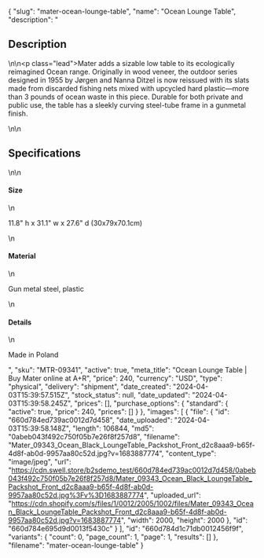 {
  "slug": "mater-ocean-lounge-table",
  "name": "Ocean Lounge Table",
  "description": "<h2>Description</h2>\n<!-- split -->\n<p class=\"lead\">Mater adds a sizable low table to its ecologically reimagined Ocean range. Originally in wood veneer, the outdoor series designed in 1955 by Jørgen and Nanna Ditzel is now reissued with its slats made from discarded fishing nets mixed with upcycled hard plastic—more than 3 pounds of ocean waste in this piece. Durable for both private and public use, the table has a sleekly curving steel-tube frame in a gunmetal finish. </p>\n<!-- split -->\n<h2>Specifications</h2>\n<!-- split -->\n<h4>Size</h4>\n<p>11.8\" h x 31.1\" w x 27.6\" d (30x79x70.1cm)</p>\n<h4>Material</h4>\n<p>Gun metal steel, plastic</p>\n<h4>Details</h4>\n<p>Made in Poland</p>",
  "sku": "MTR-09341",
  "active": true,
  "meta_title": "Ocean Lounge Table | Buy Mater online at A+R",
  "price": 240,
  "currency": "USD",
  "type": "physical",
  "delivery": "shipment",
  "date_created": "2024-04-03T15:39:57.515Z",
  "stock_status": null,
  "date_updated": "2024-04-03T15:39:58.245Z",
  "prices": [],
  "purchase_options": {
    "standard": {
      "active": true,
      "price": 240,
      "prices": []
    }
  },
  "images": [
    {
      "file": {
        "id": "660d784ed739ac0012d7d458",
        "date_uploaded": "2024-04-03T15:39:58.148Z",
        "length": 106844,
        "md5": "0abeb043f492c750f05b7e26f8f257d8",
        "filename": "Mater_09343_Ocean_Black_LoungeTable_Packshot_Front_d2c8aaa9-b65f-4d8f-ab0d-9957aa80c52d.jpg?v=1683887774",
        "content_type": "image/jpeg",
        "url": "https://cdn.swell.store/b2sdemo_test/660d784ed739ac0012d7d458/0abeb043f492c750f05b7e26f8f257d8/Mater_09343_Ocean_Black_LoungeTable_Packshot_Front_d2c8aaa9-b65f-4d8f-ab0d-9957aa80c52d.jpg%3Fv%3D1683887774",
        "uploaded_url": "https://cdn.shopify.com/s/files/1/0012/2005/1002/files/Mater_09343_Ocean_Black_LoungeTable_Packshot_Front_d2c8aaa9-b65f-4d8f-ab0d-9957aa80c52d.jpg?v=1683887774",
        "width": 2000,
        "height": 2000
      },
      "id": "660d784e695d9d0013f5430c"
    }
  ],
  "id": "660d784d1c71db0012456f9f",
  "variants": {
    "count": 0,
    "page_count": 1,
    "page": 1,
    "results": []
  },
  "filename": "mater-ocean-lounge-table"
}